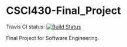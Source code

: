# CSCI430-Final_Project

Travis CI status: [![Build Status](https://travis-ci.com/repacheco1/CSCI430-Final_Project.svg?token=bxxKqjtyCjyugpezsGNR&branch=main)](https://travis-ci.com/repacheco1/CSCI430-Final_Project)


Final Project for Software Engineering.
